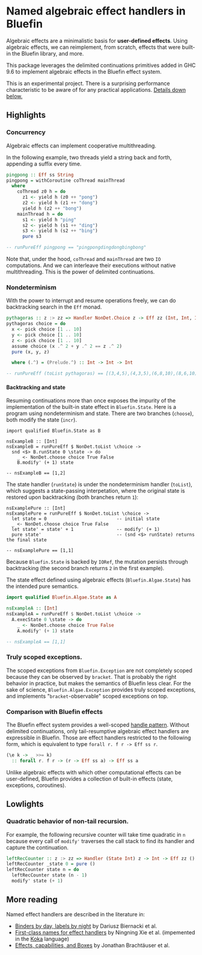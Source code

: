 Named algebraic effect handlers in Bluefin
==========================================

Algebraic effects are a minimalistic basis for **user-defined effects**.
Using algebraic effects, we can reimplement, from scratch, effects that
were built-in the Bluefin library, and more.

This package leverages the delimited continuations primitives added in
GHC 9.6 to implement algebraic effects in the Bluefin effect system.

This is an experimental project. There is a surprising performance
characteristic to be aware of for any practical applications.
[Details down below.](#quadratic-behavior-of-non-tail-recursion)

## Highlights

### Concurrency

Algebraic effects can implement cooperative multithreading.

In the following example, two threads yield a string back and forth,
appending a suffix every time.

```haskell
pingpong :: Eff ss String
pingpong = withCoroutine coThread mainThread
  where
    coThread z0 h = do
      z1 <- yield h (z0 ++ "pong")
      z2 <- yield h (z1 ++ "dong")
      yield h (z2 ++ "bong")
    mainThread h = do
      s1 <- yield h "ping"
      s2 <- yield h (s1 ++ "ding")
      s3 <- yield h (s2 ++ "bing")
      pure s3

-- runPureEff pingpong == "pingpongdingdongbingbong"
```

Note that, under the hood, `coThread` and `mainThread` are two `IO` computations.
And we can interleave their executions without native multithreading. This is the
power of delimited continuations.

### Nondeterminism

With the power to interrupt and resume operations freely, we can
do backtracking search in the `Eff` monad.

```haskell
pythagoras :: z :> zz => Handler NonDet.Choice z -> Eff zz (Int, Int, Int)
pythagoras choice = do
  x <- pick choice [1 .. 10]
  y <- pick choice [1 .. 10]
  z <- pick choice [1 .. 10]
  assume choice (x .^ 2 + y .^ 2 == z .^ 2)
  pure (x, y, z)

  where (.^) = (Prelude.^) :: Int -> Int -> Int

-- runPureEff (toList pythagoras) == [(3,4,5),(4,3,5),(6,8,10),(8,6,10)]
```

#### Backtracking and state

Resuming continuations more than once exposes the impurity of the
implementation of the built-in state effect in `Bluefin.State`.
Here is a program using nondeterminism and state. There are two branches
(`choose`), both modify the state (`incr`).

```
import qualified Bluefin.State as B

nsExampleB :: [Int]
nsExampleB = runPureEff $ NonDet.toList \choice ->
  snd <$> B.runState 0 \state -> do
    _ <- NonDet.choose choice True False
    B.modify' (+ 1) state

-- nsExampleB == [1,2]
```

The state handler (`runState`) is under the nondeterminism handler
(`toList`), which suggests a state-passing interpetation, where the
original state is restored upon backtracking (both branches return `1`):

```
nsExamplePure :: [Int]
nsExamplePure = runPureEff $ NonDet.toList \choice ->
  let state = 0                          -- initial state
  _ <- NonDet.choose choice True False
  let state' = state' + 1                -- modify' (+ 1)
  pure state'                            -- (snd <$> runState) returns the final state

-- nsExamplePure == [1,1]
```

Because `Bluefin.State` is backed by `IORef`, the mutation persists
through backtracking (the second branch returns `2` in the first example).

The state effect defined using algebraic effects (`Bluefin.Algae.State`)
has the intended pure semantics.

```haskell
import qualified Bluefin.Algae.State as A

nsExampleA :: [Int]
nsExampleA = runPureEff $ NonDet.toList \choice ->
  A.execState 0 \state -> do
    _ <- NonDet.choose choice True False
    A.modify' (+ 1) state

-- nsExampleA == [1,1]
```

### Truly scoped exceptions.

The scoped exceptions from `Bluefin.Exception` are not completely scoped because
they can be observed by `bracket`. That is probably the right behavior in practice,
but makes the semantics of Bluefin less clear. For the sake of science,
`Bluefin.Algae.Exception` provides truly scoped exceptions, and implements
"`bracket`-observable" scoped exceptions on top.

### Comparison with Bluefin effects

The Bluefin effect system provides a well-scoped [handle pattern][handle].
Without delimited continuations, only tail-resumptive algebraic effect handlers
are expressible in Bluefin. Those are effect handlers restricted to the
following form, which is equivalent to type `forall r. f r -> Eff ss r`.

```haskell
(\e k -> _ >>= k)
  :: forall r. f r -> (r -> Eff ss a) -> Eff ss a
```

Unlike algebraic effects with which other computational effects can be
user-defined, Bluefin provides a collection of built-in effects
(state, exceptions, coroutines).

[handle]: https://jaspervdj.be/posts/2018-03-08-handle-pattern.html

## Lowlights

### Quadratic behavior of non-tail recursion.

For example, the following recursive counter will take time quadratic in `n`
because every call of `modify'` traverses the call stack to find its handler
and capture the continuation.

```haskell
leftRecCounter :: z :> zz => Handler (State Int) z -> Int -> Eff zz ()
leftRecCounter _state 0 = pure ()
leftRecCounter state n = do
  leftRecCounter state (n - 1)
  modify' state (+ 1)
```

## More reading

Named effect handlers are described in the literature in:

- [Binders by day, labels by night](https://maciejpirog.github.io/papers/binders-labels.pdf)
    by Dariusz Biernacki et al.
- [First-class names for effect handlers](https://www.microsoft.com/en-us/research/uploads/prod/2021/05/namedh-tr.pdf)
    by Ningning Xie et al. (impemented in the [Koka](https://koka-lang.github.io/koka/doc/index.html) language)
- [Effects, capabilities, and Boxes](https://dl.acm.org/doi/pdf/10.1145/3527320)
    by Jonathan Brachtäuser et al.
